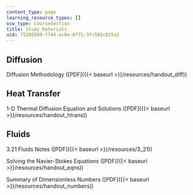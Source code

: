 ```yaml
---
content_type: page
learning_resource_types: []
ocw_type: CourseSection
title: Study Materials
uid: 75288589-f744-ac0e-6f71-3fc502c815a3
---
```


Diffusion
---------

Diffusion Methodology ([PDF]({{< baseurl >}}/resources/handout_diff))

Heat Transfer
-------------

1-D Thermal Diffusion Equation and Solutions ([PDF]({{< baseurl >}}/resources/handout_htrans))

Fluids
------

3.21 Fluids Notes ([PDF]({{< baseurl >}}/resources/3_21))

Solving the Navier-Stokes Equations ([PDF]({{< baseurl >}}/resources/handout_eqns))

Summary of Dimensionless Numbers ([PDF]({{< baseurl >}}/resources/handout_numbers))